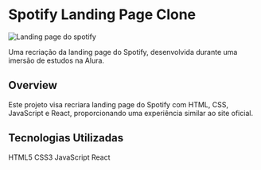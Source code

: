 # Spotify Landing Page Clone

![Landing page do spotify](https://raw.githubusercontent.com/dangosil/spotify-landing-page-imersao-alura/main/Screenshot%202024-01-28%20172118.png)

Uma recriação da landing page do Spotify, desenvolvida durante uma imersão de estudos na Alura.

## Overview

Este projeto visa recriara landing page do Spotify com HTML, CSS, JavaScript e React, proporcionando uma experiência similar ao site oficial.

## Tecnologias Utilizadas

<i class="fa-brands fa-html5"></i> HTML5
<i class="fa-brands fa-css3"></i> CSS3
<i class="fa-brands fa-js"></i> JavaScript
<i class="fa-brands fa-react"></i> React
